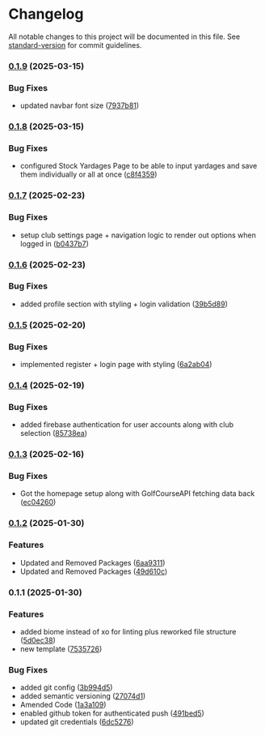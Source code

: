 # Changelog

All notable changes to this project will be documented in this file. See [standard-version](https://github.com/conventional-changelog/standard-version) for commit guidelines.

### [0.1.9](https://github.com/BradleyRushforth/golftrackpro/compare/v0.1.8...v0.1.9) (2025-03-15)


### Bug Fixes

* updated navbar font size ([7937b81](https://github.com/BradleyRushforth/golftrackpro/commit/7937b81dd3a2741febdf6e17ff4f8af797558fbc))

### [0.1.8](https://github.com/BradleyRushforth/golftrackpro/compare/v0.1.7...v0.1.8) (2025-03-15)


### Bug Fixes

* configured Stock Yardages Page to be able to input yardages and save them individually or all at once ([c8f4359](https://github.com/BradleyRushforth/golftrackpro/commit/c8f43596352a7538df17059d3190757b9dcf9a2a))

### [0.1.7](https://github.com/BradleyRushforth/golftrackpro/compare/v0.1.6...v0.1.7) (2025-02-23)


### Bug Fixes

* setup club settings page + navigation logic to render out options when logged in ([b0437b7](https://github.com/BradleyRushforth/golftrackpro/commit/b0437b7c0b34995ffc4d1d0fc77a1510d92b4327))

### [0.1.6](https://github.com/BradleyRushforth/golftrackpro/compare/v0.1.5...v0.1.6) (2025-02-23)


### Bug Fixes

* added profile section with styling + login validation ([39b5d89](https://github.com/BradleyRushforth/golftrackpro/commit/39b5d892f79e27aa9b83805016cad0f281331c91))

### [0.1.5](https://github.com/BradleyRushforth/golftrackpro/compare/v0.1.4...v0.1.5) (2025-02-20)


### Bug Fixes

* implemented register + login page with styling ([6a2ab04](https://github.com/BradleyRushforth/golftrackpro/commit/6a2ab0429339e68a19cc6740a3cda0b929da9d9c))

### [0.1.4](https://github.com/BradleyRushforth/golftrackpro/compare/v0.1.3...v0.1.4) (2025-02-19)


### Bug Fixes

* added firebase authentication for user accounts along with club selection ([85738ea](https://github.com/BradleyRushforth/golftrackpro/commit/85738ea265c83f81135f5939be3ac9a5742d6924))

### [0.1.3](https://github.com/BradleyRushforth/golftrackpro/compare/v0.1.2...v0.1.3) (2025-02-16)


### Bug Fixes

* Got the homepage setup along with GolfCourseAPI fetching data back ([ec04260](https://github.com/BradleyRushforth/golftrackpro/commit/ec04260de5b23f369f585ab397bee082de0ecb87))

### [0.1.2](https://github.com/BradleyRushforth/golftrackpro/compare/v0.1.1...v0.1.2) (2025-01-30)


### Features

* Updated and Removed Packages ([6aa9311](https://github.com/BradleyRushforth/golftrackpro/commit/6aa931126517bf88d64c49df12ff858b3a56a821))
* Updated and Removed Packages ([49d610c](https://github.com/BradleyRushforth/golftrackpro/commit/49d610ce8385ebbb45b88e41bb047861f11abea1))

### 0.1.1 (2025-01-30)


### Features

* added biome instead of xo for linting plus reworked file structure ([5d0ec38](https://github.com/BradleyRushforth/golftrackpro/commit/5d0ec38cf725c12039074be12f31cd34d5af836e))
* new template ([7535726](https://github.com/BradleyRushforth/golftrackpro/commit/7535726b2b3e88f5981301295912f5f31d5501e5))


### Bug Fixes

* added git config ([3b994d5](https://github.com/BradleyRushforth/golftrackpro/commit/3b994d511c66e98aee2f2da88b419fc9a9ce8690))
* added semantic versioning ([27074d1](https://github.com/BradleyRushforth/golftrackpro/commit/27074d1b8e982783c78d3d5c57807bd09c33ad87))
* Amended Code ([1a3a109](https://github.com/BradleyRushforth/golftrackpro/commit/1a3a1092e374c91bf137fcfbc834edb674cf66a8))
* enabled github token for authenticated push ([491bed5](https://github.com/BradleyRushforth/golftrackpro/commit/491bed566046bc8363525c3068d620c91fc9da1c))
* updated git credentials ([6dc5276](https://github.com/BradleyRushforth/golftrackpro/commit/6dc527643fa1869b1a1b3ca8766fec1736617ada))
